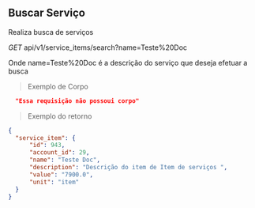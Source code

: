 ## Buscar Serviço

Realiza busca de serviços

<div class="api-endpoint">
  <div class="endpoint-data">
    <i class="label label-get">GET</i>
     api/v1/service_items/search?name=Teste%20Doc
  </div>
</div>

Onde name=Teste%20Doc é a descrição do serviço que deseja efetuar a busca

> Exemplo de Corpo

```json
  "Essa requisição não possoui corpo"
```

> Exemplo do retorno

```json
{
  "service_item": {
      "id": 943,
      "account_id": 29,
      "name": "Teste Doc",
      "description": "Descrição do item de Item de serviços ",
      "value": "7900.0",
      "unit": "item"
  }
}
```
